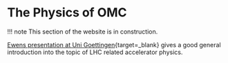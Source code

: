 # The Physics of OMC

!!! note
    This section of the website is in construction.


[Ewens presentation at Uni Goettingen][maclean_goettingen_2019]{target=_blank} gives a good general introduction into the topic of LHC related accelerator physics.




[maclean_goettingen_2019]: https://indico.cern.ch/event/788195/contributions/3364867/attachments/1886006/3109100/2019_07_25_HASCO_lcomp.pdf